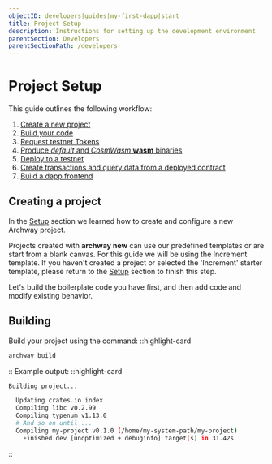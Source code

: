 ```yaml
---
objectID: developers|guides|my-first-dapp|start
title: Project Setup
description: Instructions for setting up the development environment
parentSection: Developers
parentSectionPath: /developers
---
```


# Project Setup

This guide outlines the following workflow:

1. [Create a new project](#creating-a-project)
2. [Build your code](#building)
3. [Request testnet Tokens](../2.faucet.md)
4. [Produce _default_ and _CosmWasm_ **wasm** binaries](./3.wasm.md)
5. [Deploy to a testnet](./4.deploy.md)
6. [Create transactions and query data from a deployed contract](./5.interact.md)
7. [Build a dapp frontend](./6.dapp.md)

## Creating a project

In the [Setup](../../1.getting-started/2.setup.md) section we learned how to create and configure a new Archway project.

Projects created with **archway new** can use our predefined templates or are start from a blank canvas. For this guide we will be using the Increment template. If you haven't created a project or selected the 'Increment' starter template, please return to the [Setup](../../1.getting-started/2.setup.md) section to finish this step.

Let's build the boilerplate code you have first, and then add code and modify existing behavior. 

## Building

Build your project using the command:
::highlight-card

```bash
archway build
```

::
Example output:
::highlight-card

```bash
Building project...

  Updating crates.io index
  Compiling libc v0.2.99
  Compiling typenum v1.13.0
  # And so on until ...
  Compiling my-project v0.1.0 (/home/my-system-path/my-project)
    Finished dev [unoptimized + debuginfo] target(s) in 31.42s
```

::
